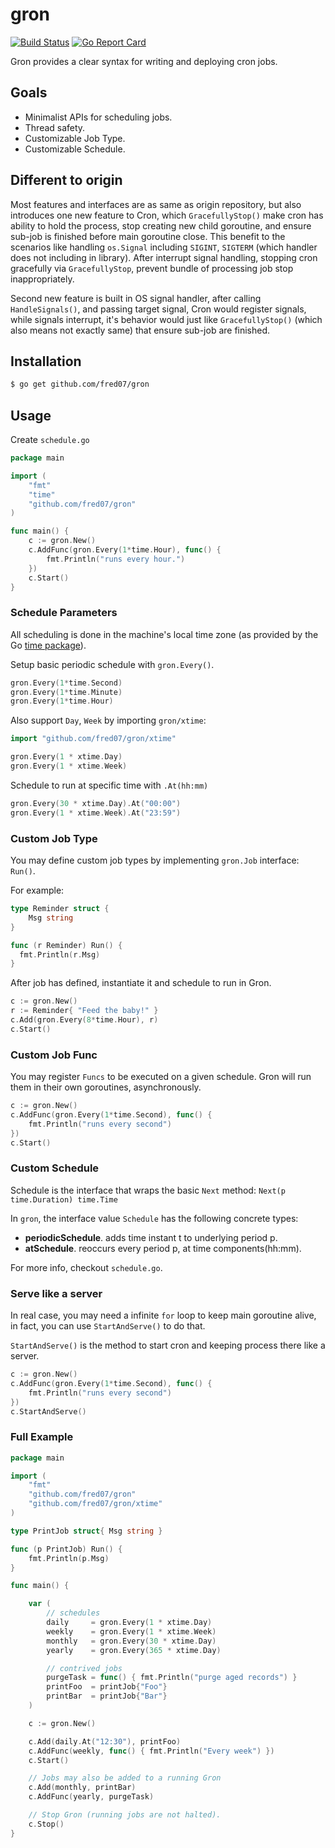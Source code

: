 # gron

[![Build Status](https://travis-ci.com/Fred07/gron.svg?branch=master)](https://travis-ci.com/Fred07/gron)
[![Go Report Card](https://goreportcard.com/badge/github.com/fred07/gron)](https://goreportcard.com/report/github.com/fred07/gron)

Gron provides a clear syntax for writing and deploying cron jobs.

## Goals

- Minimalist APIs for scheduling jobs.
- Thread safety.
- Customizable Job Type.
- Customizable Schedule.

## Different to origin

Most features and interfaces are as same as origin repository, but also introduces one new feature to Cron, which `GracefullyStop()` make cron has ability to hold the process, stop creating new child goroutine, and ensure sub-job is finished before main goroutine close. This benefit to the scenarios like handling `os.Signal` including `SIGINT`, `SIGTERM` (which handler does not including in library). After interrupt signal handling, stopping cron gracefully via `GracefullyStop`, prevent bundle of processing job stop inappropriately.

Second new feature is built in OS signal handler, after calling `HandleSignals()`, and passing target signal, Cron would register signals, while signals interrupt, it's behavior would just like `GracefullyStop()` (which also means not exactly same) that ensure sub-job are finished.

## Installation

```sh
$ go get github.com/fred07/gron
```

## Usage

Create `schedule.go`

```go
package main

import (
	"fmt"
	"time"
	"github.com/fred07/gron"
)

func main() {
	c := gron.New()
	c.AddFunc(gron.Every(1*time.Hour), func() {
		fmt.Println("runs every hour.")
	})
	c.Start()
}
```

### Schedule Parameters

All scheduling is done in the machine's local time zone (as provided by the Go [time package](http://www.golang.org/pkg/time)).

Setup basic periodic schedule with `gron.Every()`.

```go
gron.Every(1*time.Second)
gron.Every(1*time.Minute)
gron.Every(1*time.Hour)
```

Also support `Day`, `Week` by importing `gron/xtime`:

```go
import "github.com/fred07/gron/xtime"

gron.Every(1 * xtime.Day)
gron.Every(1 * xtime.Week)
```

Schedule to run at specific time with `.At(hh:mm)`

```go
gron.Every(30 * xtime.Day).At("00:00")
gron.Every(1 * xtime.Week).At("23:59")
```

### Custom Job Type

You may define custom job types by implementing `gron.Job` interface: `Run()`.

For example:

```go
type Reminder struct {
	Msg string
}

func (r Reminder) Run() {
  fmt.Println(r.Msg)
}
```

After job has defined, instantiate it and schedule to run in Gron.

```go
c := gron.New()
r := Reminder{ "Feed the baby!" }
c.Add(gron.Every(8*time.Hour), r)
c.Start()
```

### Custom Job Func

You may register `Funcs` to be executed on a given schedule. Gron will run them in their own goroutines, asynchronously.

```go
c := gron.New()
c.AddFunc(gron.Every(1*time.Second), func() {
	fmt.Println("runs every second")
})
c.Start()
```

### Custom Schedule

Schedule is the interface that wraps the basic `Next` method: `Next(p time.Duration) time.Time`

In `gron`, the interface value `Schedule` has the following concrete types:

- **periodicSchedule**. adds time instant t to underlying period p.
- **atSchedule**. reoccurs every period p, at time components(hh:mm).

For more info, checkout `schedule.go`.

### Serve like a server

In real case, you may need a infinite `for` loop to keep main goroutine alive, in fact, you can use `StartAndServe()` to do that.

`StartAndServe()` is the method to start cron and keeping process there like a server.

```go
c := gron.New()
c.AddFunc(gron.Every(1*time.Second), func() {
	fmt.Println("runs every second")
})
c.StartAndServe()
```

### Full Example

```go
package main

import (
	"fmt"
	"github.com/fred07/gron"
	"github.com/fred07/gron/xtime"
)

type PrintJob struct{ Msg string }

func (p PrintJob) Run() {
	fmt.Println(p.Msg)
}

func main() {

	var (
		// schedules
		daily     = gron.Every(1 * xtime.Day)
		weekly    = gron.Every(1 * xtime.Week)
		monthly   = gron.Every(30 * xtime.Day)
		yearly    = gron.Every(365 * xtime.Day)

		// contrived jobs
		purgeTask = func() { fmt.Println("purge aged records") }
		printFoo  = printJob{"Foo"}
		printBar  = printJob{"Bar"}
	)

	c := gron.New()

	c.Add(daily.At("12:30"), printFoo)
	c.AddFunc(weekly, func() { fmt.Println("Every week") })
	c.Start()

	// Jobs may also be added to a running Gron
	c.Add(monthly, printBar)
	c.AddFunc(yearly, purgeTask)

	// Stop Gron (running jobs are not halted).
	c.Stop()
}
```
